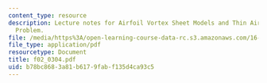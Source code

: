 ```yaml
---
content_type: resource
description: Lecture notes for Airfoil Vortex Sheet Models and Thin Airfoil Analysis
  Problem.
file: /media/https%3A/open-learning-course-data-rc.s3.amazonaws.com/16-01-unified-engineering-i-ii-iii-iv-fall-2005-spring-2006/b78bc8683a81b6179fabf135d4ca93c5_f02_0304.pdf
file_type: application/pdf
resourcetype: Document
title: f02_0304.pdf
uid: b78bc868-3a81-b617-9fab-f135d4ca93c5
---
```

